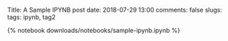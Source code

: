 Title: A Sample IPYNB post
date: 2018-07-29 13:00
comments: false
slugs: 
tags: ipynb, tag2

{% notebook downloads/notebooks/sample-ipynb.ipynb %}
